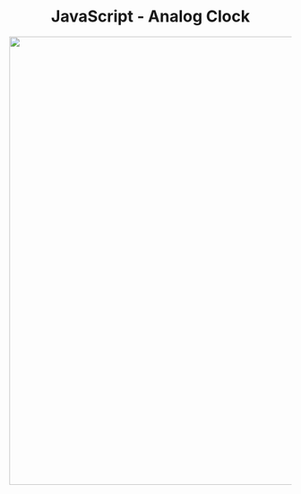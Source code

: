 <h1 align="center">
   JavaScript - Analog Clock
</h1>

<p align="center">
  <img src="https://github.com/ozkannbuyuk/js-exercises/assets/111967202/ac089330-bc00-41fd-83d4-1b41c010b212" width="800" />
</p>
